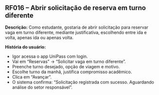 ## RF016 – Abrir solicitação de reserva em turno diferente
**Descrição:** Como estudante, gostaria de abrir solicitação para reservar vaga em turno diferente, mediante justificativa, escolhendo entre ida e volta, apenas ida ou apenas volta.

**História do usuário:**
- Igor acessa o app UniPass com login.
- Vai em “Reservas” → “Solicitar vaga em turno diferente”.
- Preenche turno desejado, opção de viagem e motivo.
- Escolhe turno da manhã, justifica compromisso acadêmico.
- Clica em “Avançar”.
- O sistema confirma: “Solicitação registrada com sucesso. Aguardando análise do setor responsável”.
